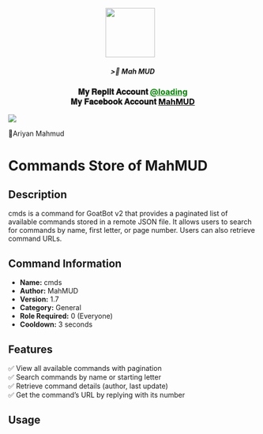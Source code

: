 <p align="center"><a href="fb link" target="_blank" rel="noopener noreferrer">
  <img src="https://i.imgur.com/M6xV2Np.jpeg" width="100" style="margin-right: 10px;"></a>
</p>
<h5 align="center">
>🎀 Mah MUD
</h5>


 

<div align="center">
			<h3>𝐌𝐲 𝐑𝐞𝐩𝐥𝐢𝐭 𝐀𝐜𝐜𝐨𝐮𝐧𝐭
			<a href="naii" style="color: green;">@loading</a>
				<br>
	𝐌𝐲 𝐅𝐚𝐜𝐞𝐛𝐨𝐨𝐤 𝐀𝐜𝐜𝐨𝐮𝐧𝐭 
	<a href="https://www.facebook.com/mahmud.x07" style="color: black;">MahMUD</a></h3></div>

<img align="center" src="https://i.imgur.com/UM3ekFf.jpeg"/>


🔹Ariyan Mahmud



# Commands Store of MahMUD

## Description
cmds is a command for GoatBot v2 that provides a paginated list of available commands stored in a remote JSON file. It allows users to search for commands by name, first letter, or page number. Users can also retrieve command URLs.

## Command Information
- **Name:** cmds
- **Author:** MahMUD
- **Version:** 1.7
- **Category:** General
- **Role Required:** 0 (Everyone)
- **Cooldown:** 3 seconds

## Features
✅ View all available commands with pagination  
✅ Search commands by name or starting letter  
✅ Retrieve command details (author, last update)  
✅ Get the command’s URL by replying with its number  

## Usage



